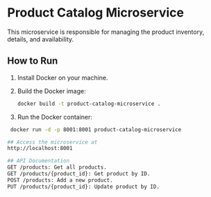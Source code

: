 # Product Catalog Microservice

This microservice is responsible for managing the product inventory, details, and availability.

## How to Run

1. Install Docker on your machine.

2. Build the Docker image:
   ```bash
   docker build -t product-catalog-microservice .

3. Run the Docker container:
  ```bash
   docker run -d -p 8001:8001 product-catalog-microservice

## Access the microservice at
http://localhost:8001

## API Documentation
GET /products: Get all products.
GET /products/{product_id}: Get product by ID.
POST /products: Add a new product.
PUT /products/{product_id}: Update product by ID.